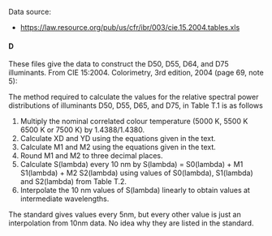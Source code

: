 Data source:

- https://law.resource.org/pub/us/cfr/ibr/003/cie.15.2004.tables.xls

#### D

These files give the data to construct the D50, D55, D64, and D75 illuminants.
From CIE 15:2004. Colorimetry, 3rd edition, 2004 (page 69, note 5):

The method required to calculate the values for the relative spectral power
distributions of illuminants D50, D55, D65, and D75, in Table T.1 is as follows

1. Multiply the nominal correlated colour temperature (5000 K, 5500 K 6500 K or 7500
   K) by 1.4388/1.4380.
2. Calculate XD and YD using the equations given in the text.
3. Calculate M1 and M2 using the equations given in the text.
4. Round M1 and M2 to three decimal places.
5. Calculate S(lambda) every 10 nm by
   S(lambda) = S0(lambda) + M1 S1(lambda) + M2 S2(lambda)
   using values of S0(lambda), S1(lambda) and S2(lambda) from Table T.2.
6. Interpolate the 10 nm values of S(lambda) linearly to obtain values at intermediate
   wavelengths.

The standard gives values every 5nm, but every other value is just an interpolation from
10nm data. No idea why they are listed in the standard.
